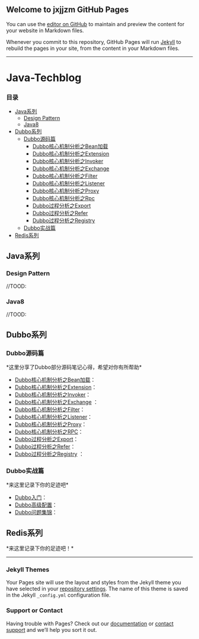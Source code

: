 ## Welcome to jxjjzm GitHub Pages

You can use the [editor on GitHub](https://github.com/jxjjzm/jxjjzm.github.io/edit/master/README.md) to maintain and preview the content for your website in Markdown files.

Whenever you commit to this repository, GitHub Pages will run [Jekyll](https://jekyllrb.com/) to rebuild the pages in your site, from the content in your Markdown files.


* * *

# Java-Techblog
### 目录
- [Java系列](#jxjjzm-java)
	- [Design Pattern](#design-pattern)
	- [Java8](#java8)
- [Dubbo系列](#jxjjzm-dubbo)
	- [Dubbo源码篇](#jxjjzm-dubbo-code)
		- [Dubbo核心机制分析之Bean加载](#jxjjzm-dubbo-code-bean)
		- [Dubbo核心机制分析之Extension](#jxjjzm-dubbo-code-extension)
		- [Dubbo核心机制分析之Invoker](#jxjjzm-dubbo-code-invoker)
		- [Dubbo核心机制分析之Exchange](#jxjjzm-dubbo-code-exchange)
		- [Dubbo核心机制分析之Filter](#jxjjzm-dubbo-code-filter)
		- [Dubbo核心机制分析之Listener](#jxjjzm-dubbo-code-listener)
		- [Dubbo核心机制分析之Proxy](#jxjjzm-dubbo-code-proxy)
		- [Dubbo核心机制分析之Rpc](#jxjjzm-dubbo-code-rpc)
		- [Dubbo过程分析之Export](#jxjjzm-dubbo-code-export)
		- [Dubbo过程分析之Refer](#jxjjzm-dubbo-code-refer)
		- [Dubbo过程分析之Registry](#jxjjzm-dubbo-code-registry)
	- [Dubbo实战篇](#jxjjzm-dubbo-inAction)
- [Redis系列](#jxjjzm-redis)

<h2 id="jxjjzm-java">Java系列</h2>
<h3 id="design-pattern">Design Pattern</h3>
//TOOD:
<h3 id="java8">Java8</h3>
//TOOD:

<h2 id="jxjjzm-dubbo">Dubbo系列</h2>
<h3 id="jxjjzm-dubbo-code">Dubbo源码篇</h3>
*这里分享了Dubbo部分源码笔记心得，希望对你有所帮助*

* [Dubbo核心机制分析之Bean加载](https://www.baidu.com/)：
* [Dubbo核心机制分析之Extension](https://www.baidu.com/)：
* [Dubbo核心机制分析之Invoker](https://www.baidu.com/)：
* [Dubbo核心机制分析之Exchange](https://www.baidu.com/) ：
* [Dubbo核心机制分析之Filter](https://www.baidu.com/)：
* [Dubbo核心机制分析之Listener](https://www.baidu.com/)：
* [Dubbo核心机制分析之Proxy](https://www.baidu.com/)：
* [Dubbo核心机制分析之RPC](https://www.baidu.com/)：
* [Dubbo过程分析之Export](https://www.baidu.com/)：
* [Dubbo过程分析之Refer](https://www.baidu.com/)：
* [Dubbo过程分析之Registry](https://www.baidu.com/) ：


<h3 id="jxjjzm-dubbo-inAction">Dubbo实战篇</h3>
*来这里记录下你的足迹吧*

* [Dubbo入门](https://www.baidu.com/)：
* [Dubbo高级配置](https://www.baidu.com/)：
* [Dubbo问题集锦](https://www.baidu.com/)：

<h2 id="jxjjzm-redis">Redis系列</h2>
*来这里记录下你的足迹吧！*






* * *
### Jekyll Themes

Your Pages site will use the layout and styles from the Jekyll theme you have selected in your [repository settings](https://github.com/jxjjzm/jxjjzm.github.io/settings). The name of this theme is saved in the Jekyll `_config.yml` configuration file.

### Support or Contact

Having trouble with Pages? Check out our [documentation](https://help.github.com/categories/github-pages-basics/) or [contact support](https://github.com/contact) and we’ll help you sort it out.
